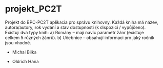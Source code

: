 # projekt_PC2T
Projekt do BPC-PC2T 
aplikacia pro správu knihovny. Každá kniha má název, autora/autory, rok vydání
a stav dostupnosti (k dispozici / vypůjčeno). Existují dva typy knih:
a) Romány – mají navíc parametr žánr (existuje celkem 5 různých žánrů).
b) Učebnice – obsahují informaci pro jaký ročník jsou vhodné.
- Michal Bilka
* Oldrich Hana

